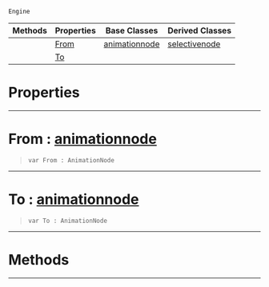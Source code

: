  `Engine`

|Methods|Properties|Base Classes|Derived Classes|
|---|---|---|---|
| |[ From](https://github.com/ArendDanielek/ZeroDocsTest/blob/master/code_reference/class_reference/dualblendselectivenode.markdown#from-zero-engine-documen)|[animationnode](https://github.com/ArendDanielek/ZeroDocsTest/blob/master/code_reference/class_reference/animationnode.markdown)|[selectivenode](https://github.com/ArendDanielek/ZeroDocsTest/blob/master/code_reference/class_reference/selectivenode.markdown)|
| |[ To](https://github.com/ArendDanielek/ZeroDocsTest/blob/master/code_reference/class_reference/dualblendselectivenode.markdown#to-zero-engine-documenta)| | |


 #  Properties


---  
 #  From : [animationnode](https://github.com/ArendDanielek/ZeroDocsTest/blob/master/code_reference/class_reference/animationnode.markdown)

> 
> ``` lang=cpp, name=Zilch
> var From : AnimationNode


---  
 #  To : [animationnode](https://github.com/ArendDanielek/ZeroDocsTest/blob/master/code_reference/class_reference/animationnode.markdown)

> 
> ``` lang=cpp, name=Zilch
> var To : AnimationNode


---  
 #  Methods


---  
 
  
  
  
  
  
  
  

 